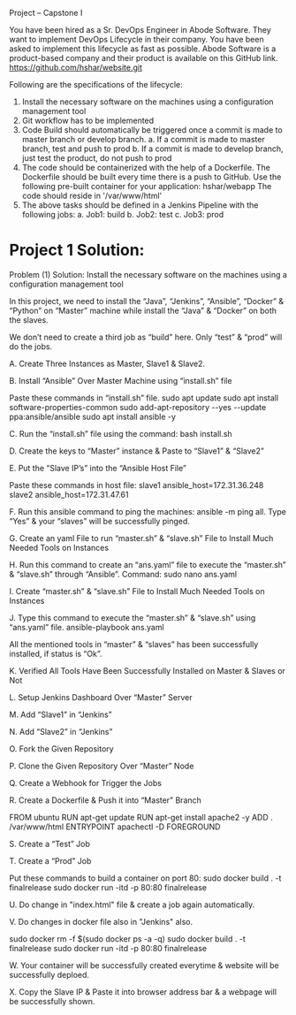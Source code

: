 Project – Capstone I

You have been hired as a Sr. DevOps Engineer in Abode Software. They want to implement DevOps Lifecycle in their company. You have been asked to implement this lifecycle as fast as possible. Abode Software is a product-based company and their product is available on this GitHub link. 
https://github.com/hshar/website.git 

Following are the specifications of the lifecycle: 

1. Install the necessary software on the machines using a configuration management tool 
2. Git workflow has to be implemented 
3. Code Build should automatically be triggered once a commit is made to master branch or develop branch. 
a. If a commit is made to master branch, test and push to prod 
b. If a commit is made to develop branch, just test the product, do not push to prod 
4. The code should be containerized with the help of a Dockerfile. The Dockerfile should be built every time there is a push to GitHub. Use the following pre-built container for your application: hshar/webapp The code should reside in '/var/www/html' 
5. The above tasks should be defined in a Jenkins Pipeline with the following jobs: 
a. Job1: build 
b. Job2: test 
c. Job3: prod

# Project 1 Solution:

Problem (1) Solution: Install the necessary software on the machines using a configuration management tool

In this project, we need to install the “Java”, “Jenkins”, “Ansible”, “Docker” & “Python” on “Master” machine while install the “Java” & “Docker” on both the slaves. 

We don’t need to create a third job as “build” here. Only “test” & “prod” will do the jobs.

A. Create Three Instances as Master, Slave1 & Slave2.

B. Install “Ansible” Over Master Machine using “install.sh” file

Paste these commands in “install.sh” file.
sudo apt update
sudo apt install software-properties-common
sudo add-apt-repository --yes --update ppa:ansible/ansible
sudo apt install ansible -y

C. Run the “install.sh” file using the command: bash install.sh
 

D. Create the keys to “Master” instance & Paste to “Slave1” & “Slave2”


E. Put the “Slave IP’s” into the “Ansible Host File”

Paste these commands in host file:
slave1 ansible_host=172.31.36.248
slave2 ansible_host=172.31.47.61
 
F. Run this ansible command to ping the machines: ansible -m ping all.
Type “Yes” & your “slaves” will be successfully pinged.
 

G. Create an yaml File to run “master.sh” & “slave.sh” File to Install Much Needed Tools on Instances

H. Run this command to create an “ans.yaml” file to execute the “master.sh” & “slave.sh” through “Ansible”. Command: sudo nano ans.yaml 
 

I. Create “master.sh” & “slave.sh” File to Install Much Needed Tools on Instances

 
J. Type this command to execute the “master.sh” & “slave.sh” using “ans.yaml” file.
ansible-playbook ans.yaml 

All the mentioned tools in “master” & “slaves” has been successfully installed, if status is “Ok”.
 
 
K. Verified All Tools Have Been Successfully Installed on Master & Slaves or Not


L. Setup Jenkins Dashboard Over “Master” Server 

 
M. Add “Slave1” in “Jenkins”

N. Add “Slave2” in “Jenkins”

O. Fork the Given Repository 
 
P. Clone the Given Repository Over “Master” Node

Q. Create a Webhook for Trigger the Jobs

R. Create a Dockerfile & Push it into “Master” Branch

FROM ubuntu
RUN apt-get update
RUN apt-get install apache2 -y
ADD  . /var/www/html
ENTRYPOINT apachectl -D FOREGROUND
 
S. Create a “Test” Job 
 
T. Create a “Prod” Job 
 
Put these commands to build a container on port 80:
sudo  docker build . -t finalrelease
sudo docker run -itd -p 80:80 finalrelease
 
U. Do change in "index.html" file & create a job again automatically. 

V. Do changes in docker file also in "Jenkins" also.

sudo docker rm -f $(sudo docker ps -a -q)
sudo  docker build . -t finalrelease
sudo docker run -itd -p 80:80 finalrelease

W. Your container will be successfully created everytime & website will be successfully deploed.

X. Copy the Slave IP & Paste it into browser address bar & a webpage will be successfully shown.



